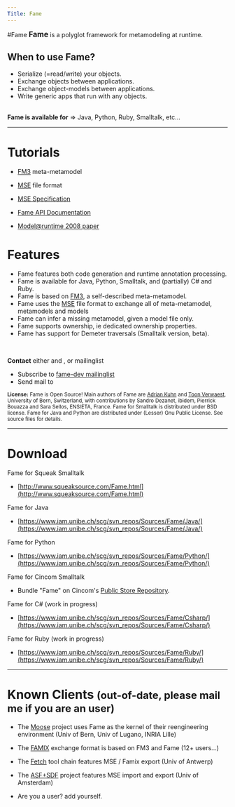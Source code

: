 ```yaml
---
Title: Fame
---
```

#Fame
<big style="font-size:120%;"><b>Fame</b></big> is a polyglot framework for metamodeling at runtime.

## When to use Fame?


-  Serialize (=read/write) your objects.
-  Exchange objects between applications.
-  Exchange object-models between applications.
-  Write generic apps that run with any objects.

<br><b>Fame is available for</b> &rArr;  Java, Python, Ruby, Smalltalk, etc&hellip;


---

# Tutorials


-  [FM3](%base_url%/wiki/projects/archive/fame/fm3) meta-metamodel
-  [MSE](%base_url%/wiki/projects/archive/fame/mse) file format 
-  [MSE Specification](%base_url%/wiki/projects/archive/fame/msespecification) 


-  [Fame API Documentation](http://www.iam.unibe.ch/~akuhn/fame/api)
-  [Model@runtime 2008 paper](http://www.iam.unibe.ch/~akuhn/d/Kuhn-2008-MRT-Fame.pdf)

# Features


-  Fame features both code generation and runtime annotation processing.
-  Fame is available for Java, Python, Smalltalk, and (partially) C# and Ruby.
-  Fame is based on [FM3](%base_url%/wiki/projects/archive/fame/fm3), a self-described meta-metamodel.
-  Fame uses the [MSE](%base_url%/wiki/projects/archive/fame/mse) file format to exchange all of meta-metamodel, metamodels and models
-  Fame can infer a missing metamodel, given a model file only.
-  Fame supports ownership, ie dedicated ownership properties.
-  Fame has support for Demeter traversals (Smalltalk version, beta).

&nbsp;

<b>Contact</b> either <script>document.write(String.fromCharCode(60, 97, 32, 104, 114, 101, 102, 61, 34, 109, 97, 105, 108, 116, 111, 58, 97, 107, 117, 104, 110, 64, 105, 97, 109, 46, 117, 110, 105, 98, 101, 46, 99, 104, 34, 62, 97, 107, 117, 104, 110, 64, 105, 97, 109, 46, 117, 110, 105, 98, 101, 46, 99, 104, 60, 47, 97, 62));</script> and <script>document.write(String.fromCharCode(60, 97, 32, 104, 114, 101, 102, 61, 34, 109, 97, 105, 108, 116, 111, 58, 118, 101, 114, 119, 97, 101, 115, 116, 64, 105, 97, 109, 46, 117, 110, 105, 98, 101, 46, 99, 104, 34, 62, 118, 101, 114, 119, 97, 101, 115, 116, 64, 105, 97, 109, 46, 117, 110, 105, 98, 101, 46, 99, 104, 60, 47, 97, 62));</script>, or mailinglist


-  Subscribe to [fame-dev mailinglist](https://www.iam.unibe.ch/mailman/listinfo/fame-dev)
-  Send mail to <script>document.write(String.fromCharCode(60, 97, 32, 104, 114, 101, 102, 61, 34, 109, 97, 105, 108, 116, 111, 58, 102, 97, 109, 101, 45, 100, 101, 118, 64, 105, 97, 109, 46, 117, 110, 105, 98, 101, 46, 99, 104, 34, 62, 102, 97, 109, 101, 45, 100, 101, 118, 64, 105, 97, 109, 46, 117, 110, 105, 98, 101, 46, 99, 104, 60, 47, 97, 62));</script>

<small><b>License:</b> Fame is Open Source! Main authors of Fame are [Adrian Kuhn](%base_url%/wiki/alumni/adriankuhn) and [Toon Verwaest](%base_url%/staff/toonverwaest), University of Bern, Switzerland, with contributions by Sandro Dezanet, ibidem, Pierrick Bouazza and Sara Sellos, ENSIETA, France. Fame for Smalltalk is distributed under BSD license. Fame for Java and Python are distributed under (Lesser) Gnu Public License. See source files for details.</small>

---

# Download

Fame for Squeak Smalltalk 


-  [http://www.squeaksource.com/Fame.html](http://www.squeaksource.com/Fame.html)

Fame for Java  


-  [https://www.iam.unibe.ch/scg/svn_repos/Sources/Fame/Java/](https://www.iam.unibe.ch/scg/svn_repos/Sources/Fame/Java/)

Fame for Python  


-  [https://www.iam.unibe.ch/scg/svn_repos/Sources/Fame/Python/](https://www.iam.unibe.ch/scg/svn_repos/Sources/Fame/Python/)

Fame for Cincom Smalltalk


-   Bundle "Fame" on Cincom's [Public Store Repository](http://www.cincomsmalltalk.com/CincomSmalltalkWiki/PostgreSQL+Access+Page).
   
Fame for C# (work in progress)


-  [https://www.iam.unibe.ch/scg/svn_repos/Sources/Fame/Csharp/](https://www.iam.unibe.ch/scg/svn_repos/Sources/Fame/Csharp/) 

Fame for Ruby (work in progress)


-  [https://www.iam.unibe.ch/scg/svn_repos/Sources/Fame/Ruby/](https://www.iam.unibe.ch/scg/svn_repos/Sources/Fame/Ruby/) 

---

# Known Clients <small>(out-of-date, please mail me if you are an user)</small>


-  The [Moose](http://moose.unibe.ch) project uses Fame as the kernel of their reengineering environment (Univ of Bern, Univ of Lugano, INRIA Lille)


-  The [FAMIX](http://moose.unibe.ch/docs/famix) exchange format is based on FM3 and Fame (12\+ users...)


-  The [Fetch](http://lore.cmi.ua.ac.be/fetchWiki/index.php/Main_Page) tool chain features MSE / Famix export (Univ of Antwerp)


-  The [ASF\+SDF](http://www.cwi.nl/htbin/sen1/twiki/bin/view/Meta-Environment/WebHome) project features MSE import and export (Univ of Amsterdam)


-  Are you a user? add yourself.

<script>document.getElementsByTagName("h1").item(0).innerText="Welcome to Fame"</script>
